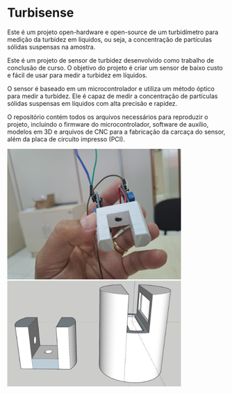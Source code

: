 # Turbisense
Este é um projeto open-hardware e open-source de um turbidímetro para medição da turbidez em líquidos, ou seja, a concentração de partículas sólidas suspensas na amostra. 

Este é um projeto de sensor de turbidez desenvolvido como trabalho de conclusão de curso. O objetivo do projeto é criar um sensor de baixo custo e fácil de usar para medir a turbidez em líquidos.

O sensor é baseado em um microcontrolador e utiliza um método óptico para medir a turbidez. Ele é capaz de medir a concentração de partículas sólidas suspensas em líquidos com alta precisão e rapidez.

O repositório contém todos os arquivos necessários para reproduzir o projeto, incluindo o firmware do microcontrolador, software de auxílio, modelos em 3D e arquivos de CNC para a fabricação da carcaça do sensor, além da placa de circuito impresso (PCI).


<img src="imagens/v0_1.jpg" width="400" /> <img src="imagens/v0_2.jpg" width="400" />
